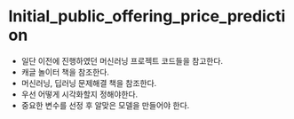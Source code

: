 # Initial_public_offering_price_prediction

- 일단 이전에 진행하였던 머신러닝 프로젝트 코드들을 참고한다.
- 캐글 놀이터 책을 참조한다.
- 머신러닝, 딥러닝 문제해결 책을 참조한다.
- 우선 어떻게 시각화할지 정해야한다.
- 중요한 변수를 선정 후 알맞은 모델을 만들어야 한다. 
